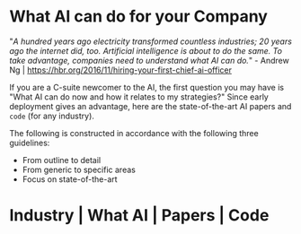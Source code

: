 # What AI can do for your Company

"*A hundred years ago electricity transformed countless industries; 20 years ago the internet did, too. Artificial intelligence is about to do the same. To take advantage, companies need to understand what AI can do.*" - Andrew Ng | https://hbr.org/2016/11/hiring-your-first-chief-ai-officer

If you are a C-suite newcomer to the AI, the first question you may have is "What AI can do now and how it relates to my strategies?" Since early deployment gives an advantage, here are the state-of-the-art AI papers and `code` (for any industry).

The following is constructed in accordance with the following three guidelines:

- From outline to detail
- From generic to specific areas
- Focus on state-of-the-art

# Industry | What AI | Papers | Code




